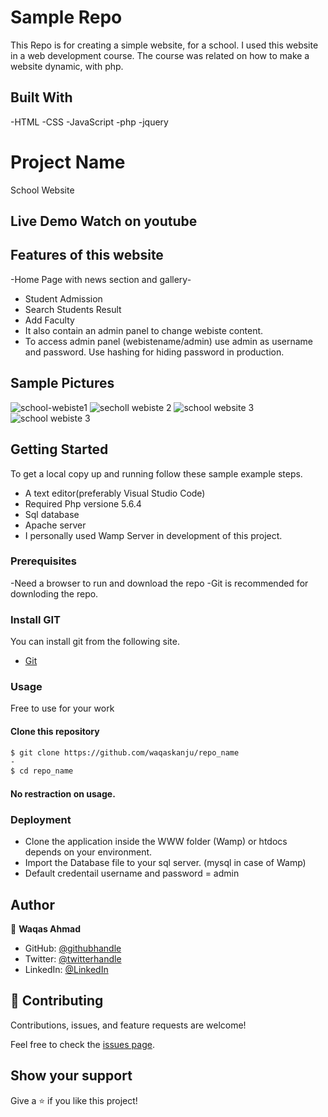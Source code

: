 # Sample Repo

This Repo is for creating a simple website, for a school. I used this website in a web development course. The course was related on how to make a website
dynamic, with php.

## Built With

-HTML
-CSS
-JavaScript
-php
-jquery

# Project Name

School Website

## Live Demo Watch on youtube

## Features of this website
-Home Page with news section and gallery-
- Student Admission
- Search Students Result
- Add Faculty
- It also contain an admin panel to change webiste content. 
- To access admin panel (webistename/admin) use admin as username and password. Use hashing for hiding password in production.

## Sample Pictures

![school-webiste1](https://user-images.githubusercontent.com/13853450/173246075-b7f636ba-e547-4270-87a0-8a55704360e0.png)
![secholl webiste 2](https://user-images.githubusercontent.com/13853450/173246151-46f14add-dc52-4c99-bf0f-4828e003cccd.png)
![school website 3](https://user-images.githubusercontent.com/13853450/173246093-73be04a5-55a9-49c6-aef1-21988cf29efd.png)
![school webiste 3](https://user-images.githubusercontent.com/13853450/173246097-4fc0f5b9-8b06-466f-a9d9-16ed0b48ee03.png)

## Getting Started
To get a local copy up and running follow these sample example steps.

- A text editor(preferably Visual Studio Code)
- Required Php versione 5.6.4
- Sql database
- Apache server
- I personally used Wamp Server in development of this project. 

### Prerequisites

-Need a browser to run and download the repo
-Git is recommended for downloding the repo.

### Install GIT

You can install git from the following site.
  -  [Git](https://git-scm.com/downloads)

### Usage
Free to use for your work

#### Clone this repository

```bash
$ git clone https://github.com/waqaskanju/repo_name
- 
$ cd repo_name

```
#### No restraction  on usage.


### Deployment

- Clone the application inside the WWW folder (Wamp) or htdocs depends on your environment.
- Import the Database file to your sql server. (mysql in case of Wamp)
- Default credentail username and password = admin

## Author

👤 **Waqas Ahmad**

- GitHub: [@githubhandle](https://github.com/waqaskanju)
- Twitter: [@twitterhandle](https://twitter.com/waqaskanju)
- LinkedIn: [@LinkedIn](https://linkedin.com/in/waqaskanju)

## 🤝 Contributing

Contributions, issues, and feature requests are welcome!

Feel free to check the [issues page](../../issues/).

## Show your support

Give a ⭐️ if you like this project!

